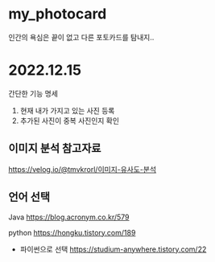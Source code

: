 # my_photocard
인간의 욕심은 끝이 없고 다른 포토카드를 탐내지..

# 2022.12.15
간단한 기능 명세
1. 현재 내가 가지고 있는 사진 등록 
2. 추가된 사진이 중복 사진인지 확인

## 이미지 분석 참고자료
https://velog.io/@tmvkrorl/이미지-유사도-분석

## 언어 선택
Java
https://blog.acronym.co.kr/579

python
https://hongku.tistory.com/189

- 파이썬으로 선택
https://studium-anywhere.tistory.com/22
